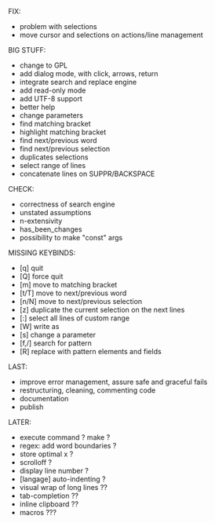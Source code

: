 FIX:
* problem with selections
* move cursor and selections on actions/line management

BIG STUFF:
* change to GPL
* add dialog mode, with click, arrows, return
* integrate search and replace engine
* add read-only mode
* add UTF-8 support
* better help
* change parameters
* find matching bracket
* highlight matching bracket 
* find next/previous word
* find next/previous selection
* duplicates selections 
* select range of lines 
* concatenate lines on SUPPR/BACKSPACE

CHECK:
* correctness of search engine
* unstated assumptions
* n-extensivity
* has_been_changes
* possibility to make "const" args

MISSING KEYBINDS:
* [q] quit
* [Q] force quit
* [m] move to matching bracket
* [t/T] move to <n> next/previous word
* [n/N] move to <n> next/previous selection
* [z] duplicate the current selection on the next <n> lines
* [:] select all lines of custom range
* [W] write as
* [s] change a parameter
* [f,/] search for pattern
* [R] replace with pattern elements and fields

LAST:
* improve error management, assure safe and graceful fails
* restructuring, cleaning, commenting code
* documentation
* publish

LATER:
* execute command ? make ?
* regex: add word boundaries ?
* store optimal x ?
* scrolloff ?
* display line number ?
* [langage] auto-indenting ?
* visual wrap of long lines ??
* tab-completion ??
* inline clipboard ??
* macros ???

